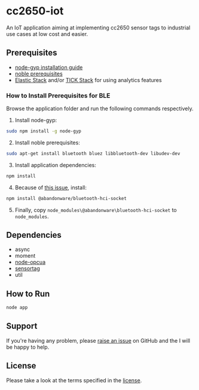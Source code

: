 # cc2650-iot
An IoT application aiming at implementing cc2650 sensor tags to industrial use cases at low cost and easier.

## Prerequisites
* [node-gyp installation guide](https://github.com/nodejs/node-gyp#installation)
* [noble prerequisites](https://github.com/sandeepmistry/noble#prerequisites)
* [Elastic Stack](https://www.elastic.co/) and/or [TICK Stack](https://www.influxdata.com/time-series-platform/) for using analytics features

### How to Install Prerequisites for BLE
Browse the application folder and run the following commands respectively.
1) Install node-gyp:
```sh
sudo npm install -g node-gyp
```

2) Install noble prerequisites:
```sh
sudo apt-get install bluetooth bluez libbluetooth-dev libudev-dev
```

3) Install application dependencies:
```sh
npm install
```

4) Because of [this issue](https://github.com/noble/node-bluetooth-hci-socket/issues/84), install:
```sh
npm install @abandonware/bluetooth-hci-socket
```

5) Finally, copy ```node_modules\@abandonware\bluetooth-hci-socket``` to ```node_modules```.

## Dependencies
* async
* moment
* [node-opcua](https://github.com/node-opcua/node-opcua)
* [sensortag](https://github.com/sandeepmistry/node-sensortag)
* util

## How to Run
```sh
node app
```

## Support
If you're having any problem, please [raise an issue][newissue] on GitHub and
the I will be happy to help.

## License
Please take a look at the terms specified in the [license].

[newissue]: https://github.com/kahveci/cc2650-iot/issues/new
[license]: https://github.com/kahveci/cc2650-iot/blob/master/LICENSE

